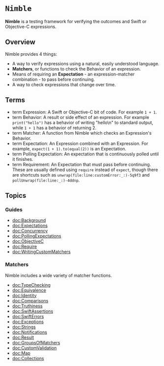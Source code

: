 # ``Nimble``

**Nimble** is a testing framework for verifying the outcomes and Swift or Objective-C expressions.

## Overview

Nimble provides 4 things:

- A way to verify expressions using a natural, easily understood language.
- **Matchers**, or functions to check the Behavior of an expression.
- Means of requiring an **Expectation** - an expression-matcher combination - to pass before continuing.
- A way to check expressions that change over time.

## Terms

- term Expression: A Swift or Objective-C bit of code. For example `1 + 1`.
- term Behavior: A result or side effect of an expression. For example
`print("hello")` has a behavior of writing "hello\n" to standard output, while
`1 + 1` has a behavior of returning 2.
- term Matcher: A function from Nimble which checks an Expression's Behavior.
- term Expectation: An Expression combined with an Expression. For example,
`expect(1 + 1).to(equal(2))` is an Expectation.
- term Polling Expectation: An expectation that is continuously polled until it
finishes.
- term Requirement: An Expectation that must pass before continuing. These are
usually defined using `require` instead of `expect`, though there are shortcuts
such as ``unwrap(file:line:customError:_:)-5q9f3`` and ``pollUnwrap(file:line:_:)-4ddnp``.

## Topics

### Guides

- <doc:Background>
- <doc:Expectations>
- <doc:Concurrency>
- <doc:PollingExpectations>
- <doc:ObjectiveC>
- <doc:Require>
- <doc:WritingCustomMatchers>

### Matchers

Nimble includes a wide variety of matcher functions.

- <doc:TypeChecking>
- <doc:Equivalence>
- <doc:Identity>
- <doc:Comparisons>
- <doc:Truthiness>
- <doc:SwiftAssertions>
- <doc:SwiftErrors>
- <doc:Exceptions>
- <doc:Strings>
- <doc:Notifications>
- <doc:Result>
- <doc:GroupsOfMatchers>
- <doc:CustomValidation>
- <doc:Map>
- <doc:Collections>
